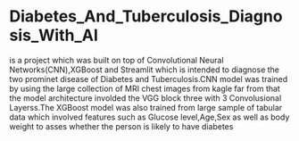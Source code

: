 <h1>Diabetes_And_Tuberculosis_Diagnosis_With_AI</h1> is a project which was built on top of Convolutional Neural Networks(CNN),XGBoost and Streamlit which is intended to diagnose the two prominet disease of Diabetes and Tuberculosis.CNN model was trained by using the large collection of MRI chest images from kagle far from that the model architecture involded the VGG block three with 3 Convolusional Layerss.The XGBoost model was also trained from large sample of tabular data which involved features such as Glucose level,Age,Sex as well as body weight to asses whether the person is likely to have diabetes 
